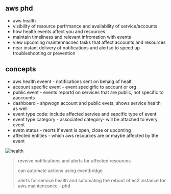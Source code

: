 ## aws phd

- aws health
- visibility of resource perfrmance and availability of service/accounts
- how health events affect you and resources
- maintain timeliness and relevant infromation with events
- view upcoming maintennacnec tasks that affect accounts and resources
- near instant delivery of notifications and alertsd to speed up troubleshooting or prevention

## concepts

- aws health eveent - notifications sent on behalg of healt
- account specific event - event specigific to account or org
- public event - events reportd on services that are public, not specific to aaccounts
- dashboard - shpwogn account and public evets, shows service health as well
- event type code: include affected servies and sepcific type of event
- event type category - associated category- will be attached to every event
- evetn status - reorts if event is open, close or upcoming
- affected entities - which aws resources are or maybe affected by the event

![health](../images/health.png)

> reveive notifications and alerts for affected resources
>
> can automate actions using eventbridge
>
> alerts for service health and sutomating the reboot of ec2 instance for aws maintencance - phd